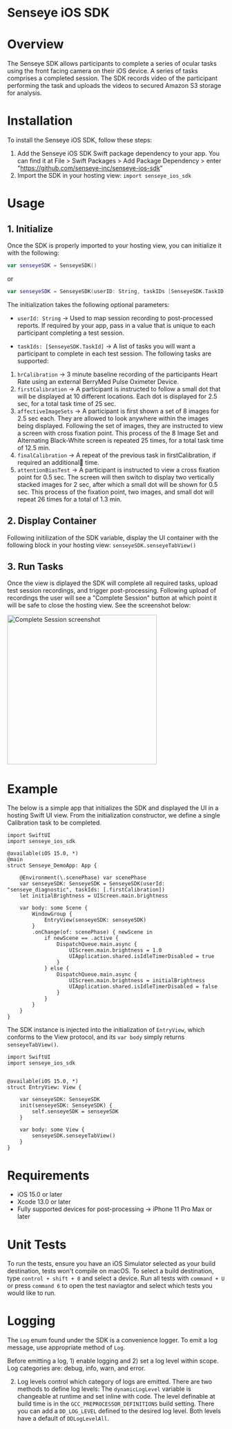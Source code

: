 # Senseye iOS SDK


# Overview

The Senseye SDK allows participants to complete a series of ocular tasks using the front facing camera on their iOS device. A series of tasks comprises a completed session. The SDK records video of the participant performing the task and uploads the videos to secured Amazon S3 storage for analysis. 

    
# Installation

To install the Senseye iOS SDK, follow these steps:

1) Add the Senseye iOS SDK Swift package dependency to your app. You can find it at File > Swift Packages > Add Package Dependency > enter "https://github.com/senseye-inc/senseye-ios-sdk"
2) Import the SDK in your hosting view: `import senseye_ios_sdk`

# Usage

## 1. Initialize

Once the SDK is properly imported to your hosting view, you can initialize it with the following:
   
   ```swift
   var senseyeSDK = SenseyeSDK()
   ```
   or 
   ```swift
   var senseyeSDK = SenseyeSDK(userID: String, taskIDs [SenseyeSDK.TaskID])
   ```

   The initialization takes the following optional parameters:
   
   - `userId: String` -> Used to map session recording to post-processed reports. If required by your app, pass in a value that is unique to each participant completing a test session.
   
   - `taskIds: [SenseyeSDK.TaskId]` -> A list of tasks you will want a participant to complete in each test session. The following tasks are supported:

1) `hrCalibration` -> 3 minute baseline recording of the participants Heart Rate using an external BerryMed Pulse Oximeter Device.
2) `firstCalibration` -> A participant is instructed to follow a small dot that will be displayed at 10 different locations. Each dot is displayed for 2.5 sec, for a total task time of 25 sec.  
3) `affectiveImageSets` -> A participant is first shown a set of 8 images for 2.5 sec each. They are allowed to look anywhere within the images being displayed. Following the set of images, they are instructed to view a screen with cross fixation point. This process of the 8 Image Set and Alternating Black-White screen is repeated 25 times, for a total task time of 12.5 min.
4) `finalCalibration` -> A repeat of the previous task in firstCalibration, if required an additional time.
5) `attentionBiasTest` -> A participant is instructed to view a cross fixation point for 0.5 sec. The screen will then switch to display two vertically stacked images for 2 sec, after which a small dot will be shown for 0.5 sec. This process of the fixation point, two images, and small dot will repeat 26 times for a total of 1.3 min. 

## 2. Display Container
Following initilization of the SDK variable, display the UI container with the following block in your hosting view:
   `senseyeSDK.senseyeTabView()`

## 3. Run Tasks
Once the view is diplayed the SDK will complete all required tasks, upload test session recordings, and trigger post-processing. Following upload of recordings the user will see a "Complete Session" button at which point it will be safe to close the hosting view. See the screenshot below:

<img width="346" alt="Complete Session screenshot" src="https://user-images.githubusercontent.com/5391849/206341149-d0025c14-f157-4c6c-8576-373aa649809b.png">

# Example

The below is a simple app that initializes the SDK and displayed the UI in a hosting Swift UI view. From the initialization constructor, we define a single Calibration task to be completed. 

```
import SwiftUI
import senseye_ios_sdk

@available(iOS 15.0, *)
@main
struct Senseye_DemoApp: App {

    @Environment(\.scenePhase) var scenePhase
    var senseyeSDK: SenseyeSDK = SenseyeSDK(userId: "senseye_diagnostic", taskIds: [.firstCalibration])
    let initialBrightness = UIScreen.main.brightness
    
    var body: some Scene {
        WindowGroup {
            EntryView(senseyeSDK: senseyeSDK)
        }
        .onChange(of: scenePhase) { newScene in
            if newScene == .active {
                DispatchQueue.main.async {
                    UIScreen.main.brightness = 1.0
                    UIApplication.shared.isIdleTimerDisabled = true
                }
            } else {
                DispatchQueue.main.async {                
                    UIScreen.main.brightness = initialBrightness
                    UIApplication.shared.isIdleTimerDisabled = false
                }
            }
        }
    }
}
```
The SDK instance is injected into the initialization of `EntryView`, which conforms to the View protocol, and its `var body` simply returns `senseyeTabView()`.

```
import SwiftUI
import senseye_ios_sdk


@available(iOS 15.0, *)
struct EntryView: View {

    var senseyeSDK: SenseyeSDK
    init(senseyeSDK: SenseyeSDK) {
        self.senseyeSDK = senseyeSDK
    }

    var body: some View {
        senseyeSDK.senseyeTabView()
    }
}
```

# Requirements

- iOS 15.0 or later
- Xcode 13.0 or later
- Fully supported devices for post-processing -> iPhone 11 Pro Max or later            
    
# Unit Tests

To run the tests, ensure you have an iOS Simulator selected as your build destination, tests won't compile on macOS. To select a build destination, type `control + shift + 0` and select a device. Run all tests with `command + U` or press `command 6` to open the test naviagtor and select which tests you would like to run.

# Logging

The `Log` enum found under the SDK is a convenience logger. To emit a log message, use appropriate method of `Log`.

Before emitting a log, 1) enable logging and 2) set a log level within scope. Log categories are: debug, info, warn, and error.

2) Log levels control which category of logs are emitted. There are two methods to define log levels: The `dynamicLogLevel` variable is changeable at runtime and set inline with code. The level definable at build time is in the `GCC_PREPROCESSOR_DEFINITIONS` build setting. There you can add a `DD_LOG_LEVEL` defined to the desired log level. Both levels have a default of `DDLogLevelAll`.

